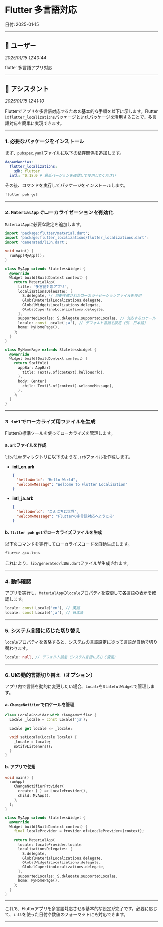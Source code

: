 # Flutter 多言語対応

日付: 2025-01-15

---

## 👤 ユーザー
*2025/01/15 12:40:44*

flutter 多言語アプリ対応

---

## 🤖 アシスタント
*2025/01/15 12:41:10*

Flutterでアプリを多言語対応するための基本的な手順を以下に示します。Flutterは`flutter_localizations`パッケージと`intl`パッケージを活用することで、多言語対応を簡単に実現できます。

---

### 1. 必要なパッケージをインストール
まず、`pubspec.yaml`ファイルに以下の依存関係を追加します。

```yaml
dependencies:
  flutter_localizations:
    sdk: flutter
  intl: ^0.18.0 # 最新バージョンを確認して使用してください
```

その後、コマンドを実行してパッケージをインストールします。

```bash
flutter pub get
```

---

### 2. `MaterialApp`でローカライゼーションを有効化
`MaterialApp`に必要な設定を追加します。

```dart
import 'package:flutter/material.dart';
import 'package:flutter_localizations/flutter_localizations.dart';
import 'generated/l10n.dart';

void main() {
  runApp(MyApp());
}

class MyApp extends StatelessWidget {
  @override
  Widget build(BuildContext context) {
    return MaterialApp(
      title: '多言語対応アプリ',
      localizationsDelegates: [
        S.delegate, // 自動生成されたローカライゼーションファイルを使用
        GlobalMaterialLocalizations.delegate,
        GlobalWidgetsLocalizations.delegate,
        GlobalCupertinoLocalizations.delegate,
      ],
      supportedLocales: S.delegate.supportedLocales, // 対応するロケール
      locale: const Locale('ja'), // デフォルト言語を設定（例: 日本語）
      home: MyHomePage(),
    );
  }
}

class MyHomePage extends StatelessWidget {
  @override
  Widget build(BuildContext context) {
    return Scaffold(
      appBar: AppBar(
        title: Text(S.of(context).helloWorld),
      ),
      body: Center(
        child: Text(S.of(context).welcomeMessage),
      ),
    );
  }
}
```

---

### 3. `intl`でローカライズ用ファイルを生成
Flutterの標準ツールを使ってローカライズを管理します。

#### a. `arb`ファイルを作成
`lib/l10n`ディレクトリに以下のような`.arb`ファイルを作成します。

- **intl_en.arb**
  ```json
  {
    "helloWorld": "Hello World",
    "welcomeMessage": "Welcome to Flutter Localization"
  }
  ```

- **intl_ja.arb**
  ```json
  {
    "helloWorld": "こんにちは世界",
    "welcomeMessage": "Flutterの多言語対応へようこそ"
  }
  ```

#### b. `flutter pub get`でローカライズファイルを生成
以下のコマンドを実行してローカライズコードを自動生成します。

```bash
flutter gen-l10n
```

これにより、`lib/generated/l10n.dart`ファイルが生成されます。

---

### 4. 動作確認
アプリを実行し、`MaterialApp`の`locale`プロパティを変更して各言語の表示を確認します。

```dart
locale: const Locale('en'), // 英語
locale: const Locale('ja'), // 日本語
```

---

### 5. システム言語に応じた切り替え
`locale`プロパティを省略すると、システムの言語設定に従って言語が自動で切り替わります。

```dart
locale: null, // デフォルト設定（システム言語に応じて変更）
```

---

### 6. UIの動的言語切り替え（オプション）
アプリ内で言語を動的に変更したい場合、`Locale`を`StatefulWidget`で管理します。

#### a. `ChangeNotifier`でロケールを管理
```dart
class LocaleProvider with ChangeNotifier {
  Locale _locale = const Locale('ja');

  Locale get locale => _locale;

  void setLocale(Locale locale) {
    _locale = locale;
    notifyListeners();
  }
}
```

#### b. アプリで使用
```dart
void main() {
  runApp(
    ChangeNotifierProvider(
      create: (_) => LocaleProvider(),
      child: MyApp(),
    ),
  );
}

class MyApp extends StatelessWidget {
  @override
  Widget build(BuildContext context) {
    final localeProvider = Provider.of<LocaleProvider>(context);

    return MaterialApp(
      locale: localeProvider.locale,
      localizationsDelegates: [
        S.delegate,
        GlobalMaterialLocalizations.delegate,
        GlobalWidgetsLocalizations.delegate,
        GlobalCupertinoLocalizations.delegate,
      ],
      supportedLocales: S.delegate.supportedLocales,
      home: MyHomePage(),
    );
  }
}
```

---

これで、Flutterアプリを多言語対応させる基本的な設定が完了です。必要に応じて、`intl`を使った日付や数値のフォーマットにも対応できます。

---
